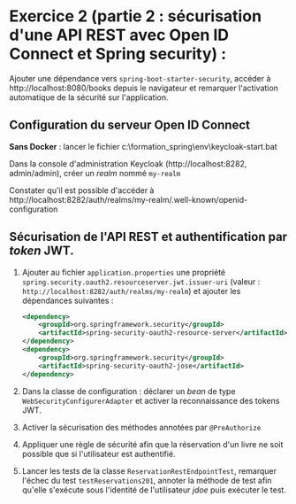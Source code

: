 # Exercice 2 (partie 2 : sécurisation d'une API REST avec Open ID Connect et Spring security) :

Ajouter une dépendance vers `spring-boot-starter-security`, accéder à http://localhost:8080/books depuis le navigateur et remarquer l'activation automatique de la sécurité sur l'application.

## Configuration du serveur Open ID Connect

**Sans Docker** : lancer le fichier c:\formation_spring\env\keycloak-start.bat

Dans la console d'administration Keycloak (http://localhost:8282, admin/admin), créer un _realm_ nommé `my-realm`

Constater qu'il est possible d'accéder à http://localhost:8282/auth/realms/my-realm/.well-known/openid-configuration 

## Sécurisation de l'API REST et authentification par _token_ JWT.

1. Ajouter au fichier `application.properties` une propriété `spring.security.oauth2.resourceserver.jwt.issuer-uri` (valeur : `http://localhost:8282/auth/realms/my-realm`)  et ajouter les dépendances suivantes :

	```xml
	<dependency>
		<groupId>org.springframework.security</groupId>
		<artifactId>spring-security-oauth2-resource-server</artifactId>
	</dependency>
	<dependency>
		<groupId>org.springframework.security</groupId>
		<artifactId>spring-security-oauth2-jose</artifactId>
	</dependency>
	```

2. Dans la classe de configuration : déclarer un _bean_ de type `WebSecurityConfigurerAdapter` et activer la reconnaissance des tokens JWT.

3. Activer la sécurisation des méthodes annotées par `@PreAuthorize`

4. Appliquer une règle de sécurité afin que la réservation d'un livre ne soit possible que si l'utilisateur est authentifié.

5. Lancer les tests de la classe `ReservationRestEndpointTest`, remarquer l'échec du test `testReservations201`, annoter la méthode de test afin qu'elle s'exécute sous l'identité de l'utilisateur _jdoe_ puis exécuter le test.
